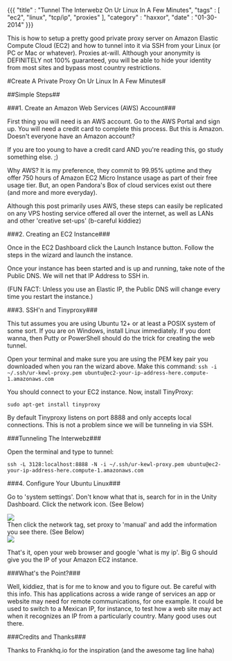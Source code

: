{{{
    "title"    : "Tunnel The Interwebz On Ur Linux In A Few Minutes",
    "tags"     : [ "ec2", "linux", "tcp/ip", "proxies" ],
    "category" : "haxxor",
    "date"     : "01-30-2014"
}}}



This is how to setup a pretty good private proxy server on Amazon Elastic Compute Cloud (EC2) and how to tunnel into it via SSH from your Linux (or PC or Mac or whatever). Proxies at-will. Although your anonymity is DEFINITELY not 100% guaranteed, you will be able to hide your identity from most sites and bypass most country restrictions.

#Create A Private Proxy On Ur Linux In A Few Minutes#

##Simple Steps##

###1. Create an Amazon Web Services (AWS) Account###

First thing you will need is an AWS account. Go to the AWS Portal and sign up.
You will need a credit card to complete this process. But this is Amazon. Doesn't everyone have an Amazon account?

If you are too young to have a credit card AND you're reading this, go study something else. ;)

Why AWS? It is my preference, they commit to 99.95% uptime and they offer 750 hours of Amazon EC2 Micro Instance usage as part of their free usage tier. But, an open Pandora's Box of cloud services exist out there (and more and more everyday).

Although this post primarily uses AWS, these steps can easily be replicated on any VPS hosting service offered all over the internet, as well as LANs and other 'creative set-ups' (b-careful kiddiez)

###2. Creating an EC2 Instance###

Once in the EC2 Dashboard click the Launch Instance button. Follow the steps in the wizard and launch the instance.

Once your instance has been started and is up and running, take note of the Public DNS. We will net that IP Address to SSH in.

(FUN FACT: Unless you use an Elastic IP, the Public DNS will change every time you restart the instance.)

###3. SSH'n and Tinyproxy###

This tut assumes you are using Ubuntu 12+ or at least a POSIX system of some sort. If you are on Windows, install Linux immediately. If you dont wanna, then Putty or PowerShell should do the trick for creating the web tunnel.

Open your terminal and make sure you are using the PEM key pair you downloaded when you ran the wizard above. Make this command: `ssh -i ~/.ssh/ur-kewl-proxy.pem ubuntu@ec2-your-ip-address-here.compute-1.amazonaws.com`

You should connect to your EC2 instance. Now, install TinyProxy:

`sudo apt-get install tinyproxy`

By default Tinyproxy listens on port 8888 and only accepts local connections. This is not a problem since we will be tunneling in via SSH.

###Tunneling The Interwebz###

Open the terminal and type to tunnel:

`ssh -L 3128:localhost:8888 -N -i ~/.ssh/ur-kewl-proxy.pem ubuntu@ec2-your-ip-address-here.compute-1.amazonaws.com`

###4. Configure Your Ubuntu Linux###

Go to 'system settings'. Don't know what that is, search for in in the Unity Dashboard. Click the network icon. (See Below)

<img src="/images/network.png" />
<br />
Then click the network tag, set proxy to 'manual' and add the information you see there. (See Below)
<br />
<img src="/images/proxy.png" />


That's it, open your web browser and google 'what is my ip'. Big G should give you the IP of your Amazon EC2 instance.

###What's the Point?###

Well, kiddiez, that is for me to know and you to figure out. Be careful with this info. This has applications across a wide range of services an app or website may need for remote communications, for one example. It could be used to switch to a Mexican IP, for instance, to test how a web site may act when it recognizes an IP from a particularly country. Many good uses out there.


###Credits and Thanks###

Thanks to Frankhq.io for the inspiration (and the awesome tag line haha)
